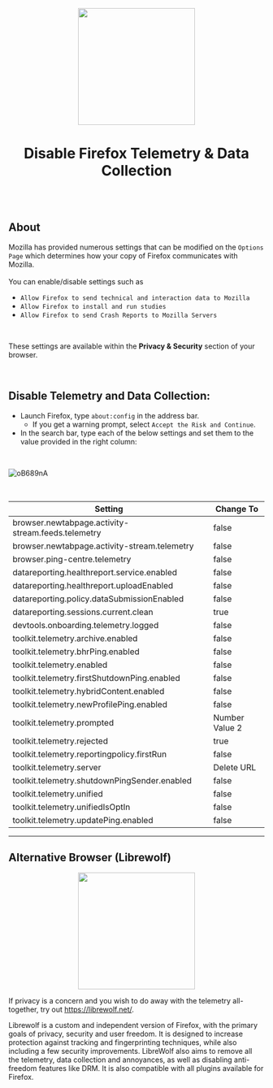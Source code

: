 <p align="center"><img src="https://upload.wikimedia.org/wikipedia/commons/thumb/2/28/Firefox_logo%2C_2017.svg/2048px-Firefox_logo%2C_2017.svg.png" width="230"></a>
<h1 align="center"><b>Disable Firefox Telemetry & Data Collection</b></h1>

<br />
<br />

## About
Mozilla has provided numerous settings that can be modified on the `Options Page` which determines how your copy of Firefox communicates with Mozilla. <br /><br />
You can enable/disable settings such as
- `Allow Firefox to send technical and interaction data to Mozilla`
- `Allow Firefox to install and run studies`
- `Allow Firefox to send Crash Reports to Mozilla Servers`

<br />

These settings are available within the **Privacy & Security** section of your browser. 

<br />

## Disable Telemetry and Data Collection:
- Launch Firefox, type `about:config` in the address bar.
  - If you get a warning prompt, select `Accept the Risk and Continue`.
- In the search bar, type each of the below settings and set them to the value provided in the right column:

<br />

![oB689nA](https://github.com/Aetherinox/Firefox-Disable-Data-Collection-Telemetry/assets/118329232/74a22fb0-8b50-4e72-b55a-d4e39a72838e)

<br />

Setting | Change To |
| --- | --- |
| browser.newtabpage.activity-stream.feeds.telemetry | false |
| browser.newtabpage.activity-stream.telemetry | false |
| browser.ping-centre.telemetry | false |
| datareporting.healthreport.service.enabled | false |
| datareporting.healthreport.uploadEnabled | false |
| datareporting.policy.dataSubmissionEnabled | false |
| datareporting.sessions.current.clean | true
| devtools.onboarding.telemetry.logged | false |
| toolkit.telemetry.archive.enabled | false |
| toolkit.telemetry.bhrPing.enabled | false |
| toolkit.telemetry.enabled | false |
| toolkit.telemetry.firstShutdownPing.enabled | false |
| toolkit.telemetry.hybridContent.enabled | false |
| toolkit.telemetry.newProfilePing.enabled | false |
| toolkit.telemetry.prompted | Number Value 2 |
| toolkit.telemetry.rejected | true
| toolkit.telemetry.reportingpolicy.firstRun | false |
| toolkit.telemetry.server | Delete URL |
| toolkit.telemetry.shutdownPingSender.enabled | false |
| toolkit.telemetry.unified | false |
| toolkit.telemetry.unifiedIsOptIn | false |
| toolkit.telemetry.updatePing.enabled | false |


---

## Alternative Browser (Librewolf)

<p align="center"><img src="https://librewolf.net/icon.svg" width="230"></a></p>

If privacy is a concern and you wish to do away with the telemetry all-together, try out https://librewolf.net/.

Librewolf is a custom and independent version of Firefox, with the primary goals of privacy, security and user freedom. It is designed to increase protection against tracking and fingerprinting techniques, while also including a few security improvements.  LibreWolf also aims to remove all the telemetry, data collection and annoyances, as well as disabling anti-freedom features like DRM. It is also compatible with all plugins available for Firefox.
